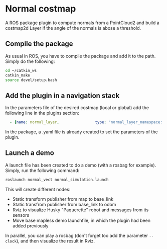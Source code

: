 # Normal costmap

A ROS package plugin to compute normals from a PointCloud2 and build a costmap2d Layer if the angle of the normals is abose a threshold.

## Compile the package

As usual in ROS, you have to compile the package and add it to the path.
Simply do the following:
```bash
cd ~/catkin_ws
catkin_make
source devel/setup.bash
```

## Add the plugin in a navigation stack
In the parameters file of the desired costmap (local or global) add the following line in the plugins section:
```yaml
  - {name: normal_layer,                type: "normal_layer_namespace::NormalLayer"}
```
In the package, a .yaml file is already created to set the parameters of the plugin.

## Launch a demo
A launch file has been created to do a demo (with a rosbag for example).
Simply, run the following command:
```bash
roslaunch normal_vect normal_simulation.launch
```
This will create different nodes:
- Static transform publisher from map to base_link
- Static transfrom publisher from base_link to odom
- Rviz to visualize Husky "Paquerette" robot and messages from its sensors
- Move base mapless demo launchfile, in which the plugin had been added previously

In parallel, you can play a rosbag (don't forget too add the parameter ```--clock```), and then visualize the result in Rviz.